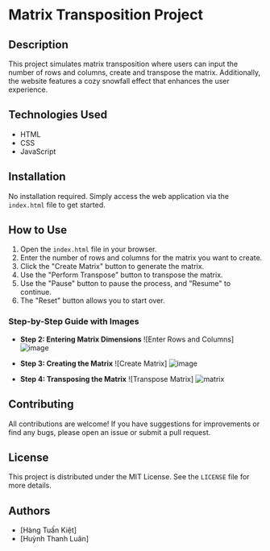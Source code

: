 # Matrix Transposition Project

## Description
This project simulates matrix transposition where users can input the number of rows and columns, create and transpose the matrix. Additionally, the website features a cozy snowfall effect that enhances the user experience.

## Technologies Used
- HTML
- CSS
- JavaScript

## Installation
No installation required. Simply access the web application via the `index.html` file to get started.

## How to Use
1. Open the `index.html` file in your browser.
2. Enter the number of rows and columns for the matrix you want to create.
3. Click the "Create Matrix" button to generate the matrix.
4. Use the "Perform Transpose" button to transpose the matrix.
5. Use the "Pause" button to pause the process, and "Resume" to continue.
6. The "Reset" button allows you to start over.

### Step-by-Step Guide with Images
- **Step 2: Entering Matrix Dimensions**
  ![Enter Rows and Columns]
  ![image](https://github.com/hangtuankiet/ChuyenViMaTran/assets/126372680/1d31260d-2320-4b23-93ba-d128b2189590)

- **Step 3: Creating the Matrix**
  ![Create Matrix]
  ![image](https://github.com/hangtuankiet/ChuyenViMaTran/assets/126372680/b6480b0b-33b0-4f1f-b7a0-d1c58ab518c0)

- **Step 4: Transposing the Matrix**
  ![Transpose Matrix]
  ![matrix](https://github.com/hangtuankiet/ChuyenViMaTran/assets/126372680/31eebdd4-27fe-4f69-81ca-2fd33f49bb7b)


## Contributing
All contributions are welcome! If you have suggestions for improvements or find any bugs, please open an issue or submit a pull request.

## License
This project is distributed under the MIT License. See the `LICENSE` file for more details.

## Authors
- [Hàng Tuấn Kiệt]
- [Huỳnh Thanh Luân]
